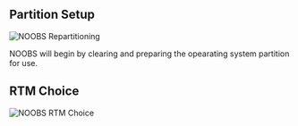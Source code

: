 ## Partition Setup

![NOOBS Repartitioning]({{site.baseurl}}/images/noobs/noobs-repartitioning.jpg)

NOOBS will begin by clearing and preparing the opearating system partition for use. 

## RTM Choice

![NOOBS RTM Choice]({{site.baseurl}}/images/noobs/noobs-choice-rtm.jpg)
